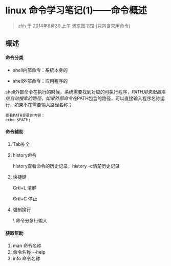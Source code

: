 # linux 命令学习笔记(1)——命令概述

> zhh 于 2014年8月30 上午 浦东图书馆  (只包含常用命令)

## 概述

#### 命令分类

- shell内部命令：系统本身的

- shell外部命令：应用程序的

shell外部命令在执行的时候，系统需要找到对应的可执行程序，$PATH用来配置系统自动搜索的路径，如果外部命令在$PATH包含的路径，可以直接输入程序名称运行，如果不在需要输入路径名称；

	查看PATH变量的内容：
	echo $PATH;

#### 命令辅助

1. Tab补全
2. history命令
	
	history查看命令的历史记录，history -c清楚历史记录

3. 快捷键 
	
	Crtl+L 清屏
	
	Crtl+C 停止
	

4. 强制换行

	\ 命令分多行输入
	
#### 获取帮助

1. man 命令名称
2. 命令名称 --help
3. info 命令名称

	









